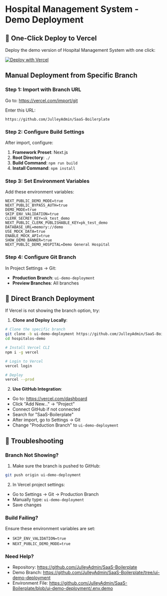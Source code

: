 # Hospital Management System - Demo Deployment

## 🚀 One-Click Deploy to Vercel

Deploy the demo version of Hospital Management System with one click:

[![Deploy with Vercel](https://vercel.com/button)](https://vercel.com/new/clone?repository-url=https%3A%2F%2Fgithub.com%2FJulleyAdmin%2FSaaS-Boilerplate%2Ftree%2Fui-demo-deployment&env=NEXT_PUBLIC_DEMO_MODE,NEXT_PUBLIC_BYPASS_AUTH,DEMO_MODE,SKIP_ENV_VALIDATION,CLERK_SECRET_KEY,NEXT_PUBLIC_CLERK_PUBLISHABLE_KEY&envDescription=Demo%20Mode%20Configuration&envLink=https%3A%2F%2Fgithub.com%2FJulleyAdmin%2FSaaS-Boilerplate%2Fblob%2Fui-demo-deployment%2F.env.demo&project-name=hospitalos-demo&repository-name=hospitalos-demo&demo-title=Hospital%20Management%20System&demo-description=Complete%20HMS%20with%20mock%20data&demo-url=https%3A%2F%2Fhospitalos-demo.vercel.app)

## Manual Deployment from Specific Branch

### Step 1: Import with Branch URL
Go to: https://vercel.com/import/git

Enter this URL:
```
https://github.com/JulleyAdmin/SaaS-Boilerplate
```

### Step 2: Configure Build Settings
After import, configure:

1. **Framework Preset**: Next.js
2. **Root Directory**: `./`
3. **Build Command**: `npm run build`
4. **Install Command**: `npm install`

### Step 3: Set Environment Variables
Add these environment variables:

```env
NEXT_PUBLIC_DEMO_MODE=true
NEXT_PUBLIC_BYPASS_AUTH=true
DEMO_MODE=true
SKIP_ENV_VALIDATION=true
CLERK_SECRET_KEY=sk_test_demo
NEXT_PUBLIC_CLERK_PUBLISHABLE_KEY=pk_test_demo
DATABASE_URL=memory://demo
USE_MOCK_DATA=true
ENABLE_MOCK_API=true
SHOW_DEMO_BANNER=true
NEXT_PUBLIC_DEMO_HOSPITAL=Demo General Hospital
```

### Step 4: Configure Git Branch
In Project Settings → Git:
- **Production Branch**: `ui-demo-deployment`
- **Preview Branches**: All branches

## 🎯 Direct Branch Deployment

If Vercel is not showing the branch option, try:

1. **Clone and Deploy Locally**:
```bash
# Clone the specific branch
git clone -b ui-demo-deployment https://github.com/JulleyAdmin/SaaS-Boilerplate.git hospitalos-demo
cd hospitalos-demo

# Install Vercel CLI
npm i -g vercel

# Login to Vercel
vercel login

# Deploy
vercel --prod
```

2. **Use GitHub Integration**:
- Go to: https://vercel.com/dashboard
- Click "Add New..." → "Project"
- Connect GitHub if not connected
- Search for "SaaS-Boilerplate"
- After import, go to Settings → Git
- Change "Production Branch" to `ui-demo-deployment`

## 📝 Troubleshooting

### Branch Not Showing?
1. Make sure the branch is pushed to GitHub:
```bash
git push origin ui-demo-deployment
```

2. In Vercel project settings:
- Go to Settings → Git → Production Branch
- Manually type: `ui-demo-deployment`
- Save changes

### Build Failing?
Ensure these environment variables are set:
- `SKIP_ENV_VALIDATION=true`
- `NEXT_PUBLIC_DEMO_MODE=true`

### Need Help?
- Repository: https://github.com/JulleyAdmin/SaaS-Boilerplate
- Demo Branch: https://github.com/JulleyAdmin/SaaS-Boilerplate/tree/ui-demo-deployment
- Environment File: https://github.com/JulleyAdmin/SaaS-Boilerplate/blob/ui-demo-deployment/.env.demo